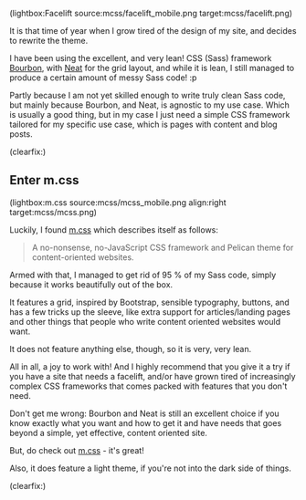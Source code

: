 <!--
Title: A lean facelift
Author: Jacob Moen
Date: 2017/11/01 11:53
Datetime: 2017-11-01
Description: M.css is a CSS framework for content-oriented websites and it is perfect for my site.
View: post
ogimage: mcss/facelift.png
thumb: mcss/facelift_custom.png
Keywords: css, site, theming, mcss
Tags: site, theming, css
blogpost: true
published: true
-->
(lightbox:Facelift source:mcss/facelift_mobile.png target:mcss/facelift.png)

It is that time of year when I grow tired of the design of my site, and decides to rewrite the theme.

I have been using the excellent, and very lean! CSS (Sass) framework [Bourbon](http://bourbon.io/), with [Neat](https://neat.bourbon.io/) for the grid layout, and while it is lean, I still managed to produce a certain amount of messy Sass code! :p

Partly because I am not yet skilled enough to write truly clean Sass code, but mainly because Bourbon, and Neat, is agnostic to my use case. Which is usually a good thing, but in my case I just need a simple CSS framework tailored for my specific use case, which is pages with content and blog posts.

(clearfix:)

## Enter m.css

(lightbox:m.css source:mcss/mcss_mobile.png align:right target:mcss/mcss.png)

Luckily, I found [m.css](http://mcss.mosra.cz/) which describes itself as follows:

> A no-non­sense, no-JavaScript CSS frame­work and Pel­i­can theme for con­tent-ori­ent­ed web­sites.

Armed with that, I managed to get rid of 95 % of my Sass code, simply because it works beautifully out of the box.

It features a grid, inspired by Bootstrap, sensible typography, buttons, and has a few tricks up the sleeve, like extra support for articles/landing pages and other things that people who write content oriented websites would want.

It does not feature anything else, though, so it is very, very lean.

All in all, a joy to work with! And I highly recommend that you give it a try if you have a site that needs a facelift, and/or have grown tired of increasingly complex CSS frameworks that comes packed with features that you don't need.

Don't get me wrong: Bourbon and Neat is still an excellent choice if you know exactly what you want and how to get it and have needs that goes beyond a simple, yet effective, content oriented site.

But, do check out [m.css](http://mcss.mosra.cz/) - it's great!

Also, it does feature a light theme, if you're not into the dark side of things.

(clearfix:)
